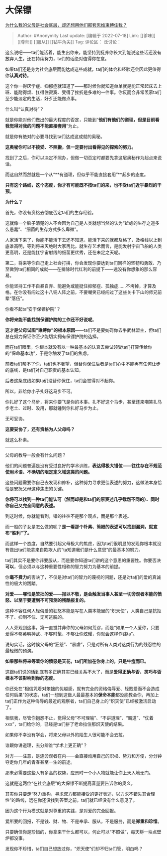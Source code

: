 # 大保镖
[为什么我的父母是社会底层，却还想用他们那套思维束缚住我？](https://www.zhihu.com/question/538846835/answer/2579603307)

> Author: #Anonymity
> Last update: [编辑于 2022-07-18]
> Link: [[爹味]] [[尊师]] [[服从]] [[钻牛角尖]]
> Tag:
> 评论区：
> 泛讨论：

这么说吧——ta们能活着，能生出你来，能坚持到抚养你长大到能说这些话还没有放弃人生，还在持续努力，ta们的话绝对值得你在意。

如果ta们还是身为社会底层而能达成这些成就，ta们的体会和经验还会因此更值得你**认真对待**。

这个你一得厌学症、抑郁症就知道了——那时候你就知道单单就是能正常起床去上班、能耐得烦、扛得住寂寞、受得了挫折是多难的一件事。你反而会非常羡慕ta们至少能淡定的生活，好歹还能做点事。

什么叫“认真对待”？

就是你能对他们做出的最大程度的否定，只能到“**他们有他们的道理，但是目前看我觉得对我的问题不能直接套用**”为止。

就是你有绝对的必要寻找到ta们达成这成就的奥秘。

**这奥秘你可以不接受、不照搬，但一定要付出看得见的探索的努力。**

找到了之后，你可以决定不照办，但做一切否定时都要先拿这层奥秘作为起点来说话。

而这自然而然就是一个从“**有道理，但似乎不能直接套用”**起步的态度。

**只有这个路线，这个态度，你才有可能既不按ta们的来，也不受ta们近乎暴烈的干预。**

**为什么？**

首先，你没有资格去彻底否定ta们的生存经验。

这就像一个脑子清楚的人不会因为自己是人类就想当然的认为“蚯蚓的生存之道多么愚蠢”、“细菌的生存方式多么卑微”。

人家活下来了，你能不能活下去还不知道。能活下来的就都及格了，及格线以上到底谁高明，等到将来灭绝时大家再比。就生存艺术而言，是能发射宇宙飞船的人类更高明，还是能扛宇宙射线的细菌更优秀，还在未定之天呢。

第二，将来等你自己走上社会打拼，你会发现你要达到ta们同样的坚韧和勇敢、乃至做到ta们相同的成就——在排除时代红利的前提下——远没有你想象的那么容易。

你能坚持工作不自暴自弃、能避免或能挺住抑郁症、孤独症……不垮掉，才算及格。在你没有闯过这十八铜人阵之前，不要嘲笑已经闯过了这些关卡下山的师兄前辈“落伍”。

你看不起ta“安于保镖护院”？

**你将来能不能找到保镖护院的工作还不好说呢**。

**这才是父母试图“束缚你”的根本原因**——ta们不是要妨碍你去争武林盟主，但ta们总在努力保证你至少能切实拥有保镖护院的选择。

而在ta们眼里，你根本就没有以一种最基本的认真去尝试领受ta们打算传给你的“保命基本功”，于是你触发了ta们的焦虑。

前者ta们帮不了你，ta们也不奢望，但替你保住后者是ta们心中不能再有任何让步的底线，是ta们对自己职责的基本认知。

后者这条底线如果ta们没替你保住，ta们会觉得对不起你。

所以，非给你小子扎好这马步不可。

你扎好了这个马步，将来你要飞是你的本事。扎不好这个马步，甚至还来嘲笑扎马步老土、过时、没用，那就锤到你扎好马步为止。

无可妥协。

**这要妥协了，还有资格为人父母吗？**

就这么朴素。

---

父母的教导一般会有什么问题？

他们的问题普遍是没有受过良好的学术训练，**表达得极大错位——往往存在不规范使用术语、不确切的限定定义域这类的问题。**

这些问题需要你自己去发现和修补，这种努力寻求更佳表述的努力，这做法本身恰恰是安抚父母这种焦虑的关键。

**你将可以找到一种ta们能认可（然而却是和ta们的原表述几乎截然不同的）、同时你自己又完全同意的表述。**

到这时候，你就能看到，错的往往不是那个观点，而是那个表述。

而一般的子女是怎么做的呢？**是一看那个朴素、简陋的表述可以找到漏洞，就宣布“胜利”了。**

而这样一个态度，自然要引起父母极大的焦虑，因为ta们很明显的发现你根本就没有做出ta们能拿来自欺欺人的“ta知道我们是什么意思”的最基本的努力。

ta们其实不是要你非要服从，而是要你知道ta们讲的这个意思的重要性。你要否决**可以**，但必须以与这种重要性相称的智力努力为基本的前提。

你**毫不费力**的否决了，不仅是对ta们的智力的蔑视的问题，还是对ta们的爱的真诚性的极大的践踏。

**对爱——哪怕是笨拙的爱——报以不敬，是会触发当事人甚至一切旁观者本能的愤怒、以至于要遭到不可预测的残酷报复的。**

这种不容任何人轻侮爱的狂怒本能是写在人类本能里的“炽天使”，人类自己是抗拒不了、抑制不住、无可逃脱的。

人人旁观到这事，第一直觉并非你的父母如何荒谬，而是“如果一个人爱你，只要爱得不够英明神武、不够时髦、不够让你炫耀，你就会这样作践ta”。

说句实话，这时候父母的“狂怒”、“暴虐”，只是对所有人类对这类行为的残忍性的最轻微的预演。

**如果那些将来等着你的愤怒是天花，ta们所加在你身上的，只是牛痘而已。**

这跟ta们说的话到底有多正确其实已经关系不大了，而是**爱得正确与否、灵巧与否根本不该影响到你的态度**。

你还处在“相信凭着对笨拙的优越感，就有完全的资格侮辱爱、轻贱爱而不会造成任何后果”的状态，ta们一想到这做人最最基本的**保命本能**都没能教会你，再加上ta们正作为这种侮辱的最近的观察者，ta们自己身上的“炽天使”已经被激活启动了。

相信我，尽管你抱怨不止，觉得父母“不可理喻”、“不讲道理”、“霸道”、“仗着xxx”，ta们给你的，已经是ta们拼了老命拉住那炽天使的结果。

如果你不幸没有学会，将来父母以外的陌生人很可能不会去拉。

谁跟你讲道理，去分辨谁“学术上更正确”？

对方——注意，是连旁观者在内——会直接动用自己的职权、势力和方便，分分钟夺走你几年的青春甚至一生的前途。

那未必需要这些人有多高的权势，应景时一个小人物就能让你上天入地无门。

这就是这两位“在社会底层”的大保镖不断提高音量要告诉你的奥义。

其实你只要走“努力重构，寻求双方都能接受的更好表述，以力求不错失其合理性”的路线，远在你还没找到答案之前，ta们就已经没有什么意见了。

因为这个行为模式就是对尊重的实践，是对爱的完全回报。

爱所要的回报，不是钱、财、物、不是奉承、服从，不是服务，而是**郑重和珍惜**。

只要确信你是珍惜的，你拿来干什么都可以，何止可以“不照做”，每天掰一块点壁炉都没事。

发现你不珍惜，ta们自己想放过你，“炽天使”们却不归ta们管，明白吗？
